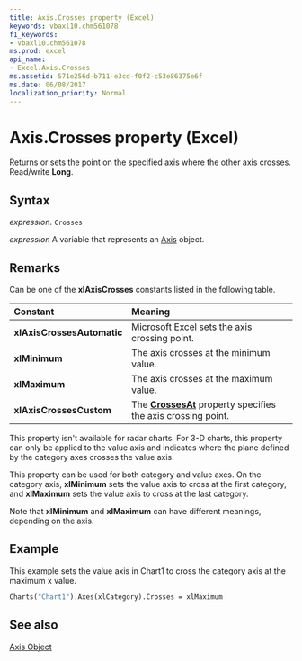```yaml
---
title: Axis.Crosses property (Excel)
keywords: vbaxl10.chm561078
f1_keywords:
- vbaxl10.chm561078
ms.prod: excel
api_name:
- Excel.Axis.Crosses
ms.assetid: 571e256d-b711-e3cd-f0f2-c53e86375e6f
ms.date: 06/08/2017
localization_priority: Normal
---
```



# Axis.Crosses property (Excel)

Returns or sets the point on the specified axis where the other axis crosses. Read/write  **Long**.


## Syntax

_expression_. `Crosses`

_expression_ A variable that represents an [Axis](Excel.Axis-graph-object.md) object.


## Remarks

Can be one of the  **xlAxisCrosses** constants listed in the following table.



|**Constant**|**Meaning**|
|:-----|:-----|
| **xlAxisCrossesAutomatic**|Microsoft Excel sets the axis crossing point.|
| **xlMinimum**|The axis crosses at the minimum value.|
| **xlMaximum**|The axis crosses at the maximum value.|
| **xlAxisCrossesCustom**|The  **[CrossesAt](Excel.Axis.CrossesAt.md)** property specifies the axis crossing point.|

This property isn't available for radar charts. For 3-D charts, this property can only be applied to the value axis and indicates where the plane defined by the category axes crosses the value axis.

This property can be used for both category and value axes. On the category axis,  **xlMinimum** sets the value axis to cross at the first category, and **xlMaximum** sets the value axis to cross at the last category.

Note that  **xlMinimum** and **xlMaximum** can have different meanings, depending on the axis.


## Example

This example sets the value axis in Chart1 to cross the category axis at the maximum x value.


```vb
Charts("Chart1").Axes(xlCategory).Crosses = xlMaximum
```


## See also


[Axis Object](Excel.Axis(object).md)

